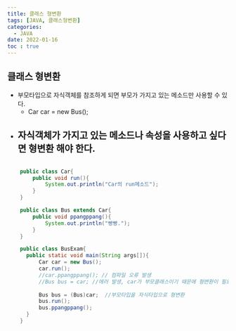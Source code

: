 ```yaml
---
title: 클래스 형변환
tags: [JAVA, 클래스형변환]
categories:
  - JAVA
date: 2022-01-16
toc : true
---
```


## 클래스 형변환
- 부모타입으로 자식객체를 참조하게 되면 부모가 가지고 있는 메소드만 사용할 수 있다.
    - Car car = new Bus();
- 자식객체가 가지고 있는 메소드나 속성을 사용하고 싶다면 형변환 해야 한다.
    - 

``` java

    public class Car{
        public void run(){
            System.out.println("Car의 run메소드");
        }
    }

    public class Bus extends Car{
        public void ppangppang(){
            System.out.println("빵빵.");
        }   
    }

    public class BusExam{
      public static void main(String args[]){
          Car car = new Bus();
          car.run();
          //car.ppangppang(); // 컴파일 오류 발생
          //Bus bus = car; //에러 발생, car가 부모클래스이기 때문에 형변환이 필요
          
          Bus bus = (Bus)car;  //부모타입을 자식타입으로 형변환 
          bus.run();
          bus.ppangppang();
      }
    }
  ```